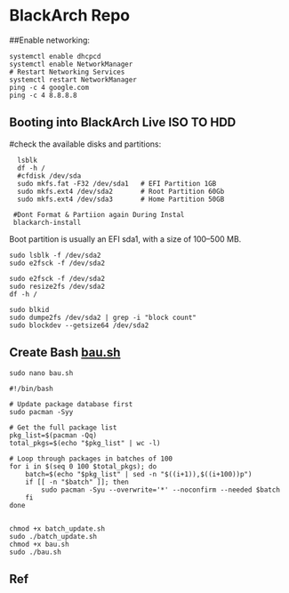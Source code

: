 # BlackArch  Repo


##Enable networking:

    systemctl enable dhcpcd
    systemctl enable NetworkManager
    # Restart Networking Services
    systemctl restart NetworkManager
    ping -c 4 google.com
    ping -c 4 8.8.8.8



## Booting into BlackArch Live ISO TO HDD
  
  #check the available disks and partitions:
  
      lsblk
      df -h /
      #cfdisk /dev/sda
      sudo mkfs.fat -F32 /dev/sda1   # EFI Partition 1GB
      sudo mkfs.ext4 /dev/sda2       # Root Partition 60Gb
      sudo mkfs.ext4 /dev/sda3       # Home Partition 50GB
      
     #Dont Format & Partiion again During Instal 
     blackarch-install

 Boot partition is usually an EFI  sda1, with a size of 100–500 MB.

    sudo lsblk -f /dev/sda2
    sudo e2fsck -f /dev/sda2
    
    sudo e2fsck -f /dev/sda2
    sudo resize2fs /dev/sda2
    df -h /
    
    sudo blkid
    sudo dumpe2fs /dev/sda2 | grep -i "block count"
    sudo blockdev --getsize64 /dev/sda2

  ## Create Bash [bau.sh](BatchUpdate)
    sudo nano bau.sh
    
    #!/bin/bash

    # Update package database first
    sudo pacman -Syy

    # Get the full package list
    pkg_list=$(pacman -Qq)
    total_pkgs=$(echo "$pkg_list" | wc -l)

    # Loop through packages in batches of 100
    for i in $(seq 0 100 $total_pkgs); do
        batch=$(echo "$pkg_list" | sed -n "$((i+1)),$((i+100))p")
        if [[ -n "$batch" ]]; then
            sudo pacman -Syu --overwrite='*' --noconfirm --needed $batch
        fi
    done


    chmod +x batch_update.sh
    sudo ./batch_update.sh
    chmod +x bau.sh
    sudo ./bau.sh



## Ref



